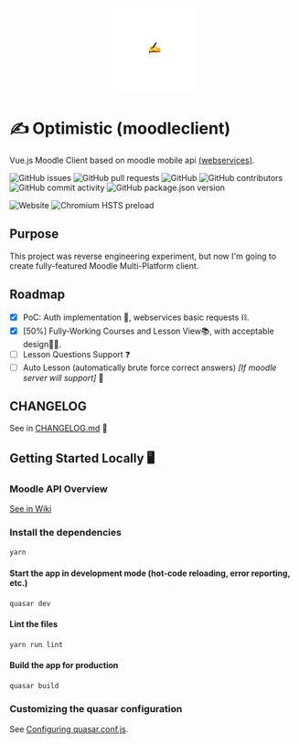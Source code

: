 <p align="center"><img src="icon.png" width="150px" height="150px" /></p>

# ✍️ Optimistic (moodleclient)

Vue.js Moodle Client based on moodle mobile api [(webservices)](https://docs.moodle.org/dev/Web_service_API_functions).

![GitHub issues](https://img.shields.io/github/issues/0x77dev/optimistic) ![GitHub pull requests](https://img.shields.io/github/issues-pr/0x77dev/optimistic) ![GitHub](https://img.shields.io/github/license/0x77dev/optimistic) ![GitHub contributors](https://img.shields.io/github/contributors/0x77dev/optimistic) ![GitHub commit activity](https://img.shields.io/github/commit-activity/m/0x77dev/optimistic) ![GitHub package.json version](https://img.shields.io/github/package-json/v/0x77dev/optimistic)

![Website](https://img.shields.io/website?down_color=lightgrey&down_message=offline&up_color=blue&up_message=up&url=https%3A%2F%2Foptimistic.0x77.page) ![Chromium HSTS preload](https://img.shields.io/hsts/preload/optimistic.0x77.page)

## Purpose
This project was reverse engineering experiment, but now I'm going to create fully-featured Moodle Multi-Platform client.

## Roadmap

- [x] PoC: Auth implementation 🔐, webservices basic requests ⛓.
- [x] [50%] Fully-Working Courses and Lesson View📚, with acceptable design👨‍💻.
- [ ] Lesson Questions Support ❓
- [ ] Auto Lesson (automatically brute force correct answers) _[If moodle server will support]_ 🤖

## CHANGELOG
See in [CHANGELOG.md](CHANGELOG.md) 📓

## Getting Started Locally 🖥

### Moodle API Overview
[See in Wiki](https://github.com/0x77dev/optimistic/wiki/Moodle-API-Overview)

### Install the dependencies
```bash
yarn
```

#### Start the app in development mode (hot-code reloading, error reporting, etc.)
```bash
quasar dev
```

#### Lint the files
```bash
yarn run lint
```

#### Build the app for production
```bash
quasar build
```

### Customizing the quasar configuration
See [Configuring quasar.conf.js](https://quasar.dev/quasar-cli/quasar-conf-js).
